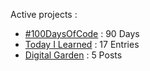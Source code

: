 Active projects :

- [#100DaysOfCode](https://github.com/narze/100daysofcode) : 90 Days
- [Today I Learned](https://github.com/narze/til) : 17 Entries
- [Digital Garden](https://monosor.com) : 5 Posts
